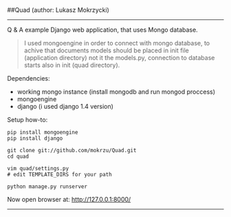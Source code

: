 ##Quad (author: Lukasz Mokrzycki)
- - - 
Q & A example Django web application, that uses Mongo database.

> I used mongoengine in order to connect with mongo database, to achive that
> documents models should be placed in init file (application directory)
> not it the models.py, connection to database starts also in init (quad directory).

Dependencies:
- working mongo instance (install mongodb and run mongod proccess)
- mongoengine
- django (i used django 1.4 version)

Setup how-to:
    
    pip install mongoengine
    pip install django

    git clone git://github.com/mokrzu/Quad.git
    cd quad

    vim quad/settings.py
    # edit TEMPLATE_DIRS for your path

    python manage.py runserver

Now open browser at: http://127.0.0.1:8000/ 
- - -
